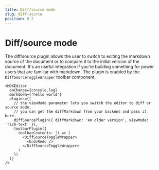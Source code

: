 ```yaml
---
title: Diff/source mode
slug: diff-source
position: 0.7
---
```


# Diff/source mode

The diff/source plugin allows the user to switch to editing the markdown source of the document or to compare it to the initial version of the document. 
It's an useful integration if you're building something for power users that are familiar with markdown. The plugin is enabled by the `DiffSourceToggleWrapper` toolbar component.

```tsx
<MDXEditor
  onChange={console.log}
  markdown={'hello world'}
  plugins={[
    // the viewMode parameter lets you switch the editor to diff or source mode.
    // you can get the diffMarkdown from your backend and pass it here.
    diffSourcePlugin({ diffMarkdown: 'An older version', viewMode: 'rich-text' }),
    toolbarPlugin({
      toolbarContents: () => (
        <DiffSourceToggleWrapper>
          <UndoRedo />
        </DiffSourceToggleWrapper>
      )
    })
  ]}
/>
```

